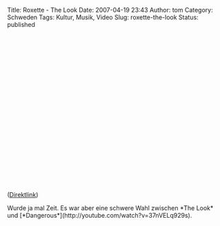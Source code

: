 Title: Roxette - The Look
Date: 2007-04-19 23:43
Author: tom
Category: Schweden
Tags: Kultur, Musik, Video
Slug: roxette-the-look
Status: published

<p>
<object width="425" height="350">
<param name="movie" value="http://www.youtube.com/v/u_QGyLqQ2CI"></param><param name="wmode" value="transparent"></param>

<embed src="http://www.youtube.com/v/u_QGyLqQ2CI" type="application/x-shockwave-flash" wmode="transparent" width="425" height="350">
</embed>
</object>
  
([Direktlink](http://www.youtube.com/watch?v=u_QGyLqQ2CI))

</p>
Wurde ja mal Zeit.  
Es war aber eine schwere Wahl zwischen *The Look* und
[*Dangerous*](http://youtube.com/watch?v=37nVELq929s).

